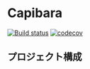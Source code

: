 # Capibara

[![Build status](https://ci.appveyor.com/api/projects/status/m7us4abx4c53mwb5/branch/develop?svg=true)](https://ci.appveyor.com/project/cheesecomer/capibara-app/branch/develop)
[![codecov](https://codecov.io/gh/cheesecomer/capibara-app/branch/develop/graph/badge.svg)](https://codecov.io/gh/cheesecomer/capibara-app)

## プロジェクト構成